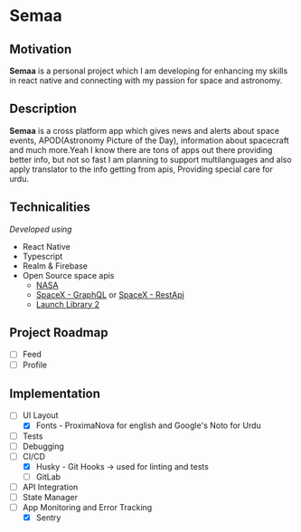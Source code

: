 # Semaa

## Motivation

**Semaa** is a personal project which I am developing for enhancing my skills in react native and connecting with my passion for space and astronomy. 

## Description

**Semaa** is a cross platform app which gives news and alerts about space events, APOD(Astronomy Picture of the Day), information about spacecraft and much more.Yeah I know there are tons of apps out there providing better info, but not so fast I am planning to support multilanguages and also apply translator to the info getting from apis, Providing special care for urdu.

## Technicalities

*Developed using*

- React Native
- Typescript
- Realm & Firebase
- Open Source space apis 
  - [NASA](https://api.nasa.gov/)
  - [SpaceX - GraphQL](https://api.spacex.land/graphql/) or [SpaceX - RestApi](https://github.com/r-spacex/SpaceX-API)
  - [Launch Library 2](https://thespacedevs.com/llapi)


## Project Roadmap

- [ ] Feed
- [ ] Profile

## Implementation 

- [ ] UI Layout
     - [X] Fonts - ProximaNova for english and Google's Noto for Urdu  
- [ ] Tests
- [ ] Debugging
- [ ] CI/CD
     - [X] Husky - Git Hooks -> used for linting and tests
     - [ ] GitLab 
- [ ] API Integration
- [ ] State Manager
- [ ] App Monitoring and Error Tracking
     - [X] Sentry

